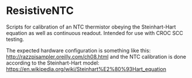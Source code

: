 # ResistiveNTC
Scripts for calibration of an NTC thermistor obeying the Steinhart-Hart equation as well as continuous readout. Intended for use with CROC SCC testing.

The expected hardware configuration is something like this: http://razzpisampler.oreilly.com/ch08.html
and the NTC calibration is done according to the Steinhart-Hart model: https://en.wikipedia.org/wiki/Steinhart%E2%80%93Hart_equation
